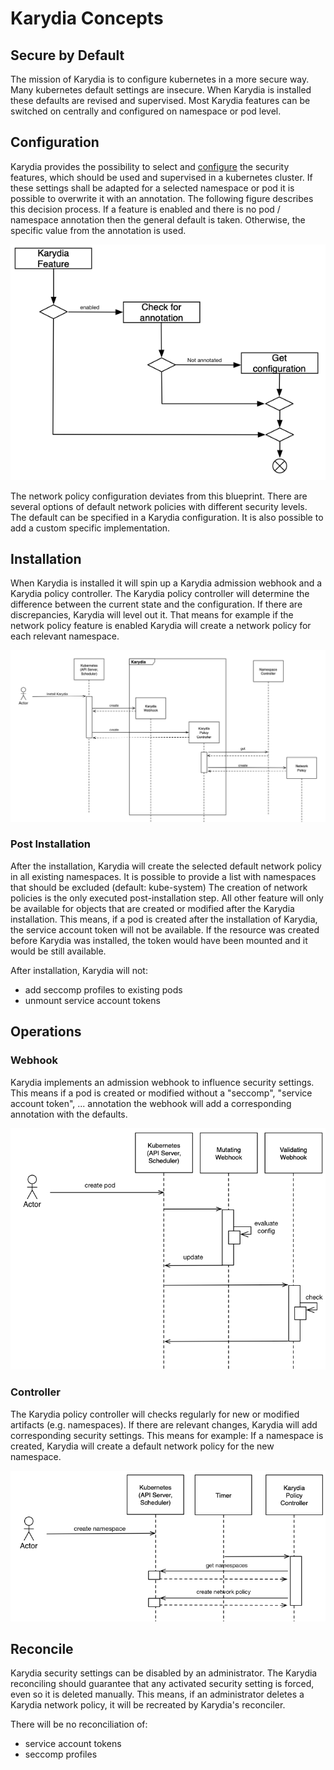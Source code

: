 # Karydia Concepts
## Secure by Default
The mission of Karydia is to configure kubernetes in a more secure way. Many kubernetes default settings are insecure. When Karydia is installed these defaults are revised and supervised. Most Karydia features can be switched on centrally and configured on namespace or pod level.  

## Configuration
Karydia provides the possibility to select and [configure](/install/charts/values.yaml) the security features, which should be used and supervised in a kubernetes cluster. If these settings shall be adapted for a selected namespace or pod it is possible to overwrite it with an annotation. The following figure describes this decision process. If a feature is enabled and there is no pod / namespace annotation then the general default is taken. Otherwise, the specific value from the annotation is used.
  

![Configuration of Karydia](../images/Configuration.png)

The network policy configuration deviates from this blueprint. There are several options of default network policies with different security levels. The default can be specified in a Karydia configuration. It is also possible to add a custom specific implementation.

## Installation
When Karydia is installed it will spin up a Karydia admission webhook and a Karydia policy controller. The Karydia policy controller will determine the difference between the current state and the configuration. If there are discrepancies, Karydia will level out it. That means for example if the network policy feature is enabled Karydia will create a network policy for each relevant namespace. 

![Installing Karydia](../images/InstallKarydia.png)

### Post Installation
After the installation, Karydia will create the selected default network policy in all existing namespaces. It is possible to provide a list with namespaces that should be excluded (default: kube-system) The creation of network policies is the only executed post-installation step. All other feature will only be available for objects that are created or modified after the Karydia installation. This means, if a pod is created after the installation of Karydia, the service account token will not be available. If the resource was created before Karydia was installed, the token would have been mounted and it would be still available. 

After installation, Karydia will not: 
* add seccomp profiles to existing pods
* unmount service account tokens


## Operations
### Webhook
Karydia implements an admission webhook to influence security settings. This means if a pod is created or modified without a "seccomp", "service account token", ... annotation the webhook will add a corresponding annotation with the defaults. 

![Installing Karydia](../images/CreatePod.png)


### Controller
The Karydia policy controller will checks regularly for new or modified artifacts (e.g. namespaces). If there are relevant changes, Karydia will add corresponding security settings. This means for example: If a namespace is created, Karydia will create a default network policy for the new namespace.

![Installing Karydia](../images/CreateNamespace.png)


## Reconcile
Karydia security settings can be disabled by an administrator. The Karydia reconciling should guarantee that any activated security setting is forced, even so it is deleted manually. This means, if an administrator deletes a Karydia network policy, it will be recreated by Karydia's reconciler.

There will be no reconciliation of:
* service account tokens
* seccomp profiles
